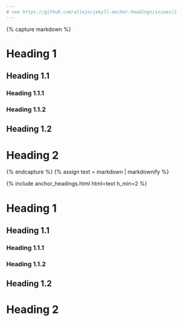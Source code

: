 ```yaml
---
# see https://github.com/allejo/jekyll-anchor-headings/issues/2
---
```


{% capture markdown %}
# Heading 1

## Heading 1.1

### Heading 1.1.1

### Heading 1.1.2

## Heading 1.2

# Heading 2
{% endcapture %}
{% assign text = markdown | markdownify %}

<div>
{% include anchor_headings.html html=text h_min=2 %}
</div>

<!-- /// -->

<div>
<h1 id="heading-1">Heading 1</h1>

<h2 id="heading-11">Heading 1.1 <a href="#heading-11"></a></h2>

<h3 id="heading-111">Heading 1.1.1 <a href="#heading-111"></a></h3>

<h3 id="heading-112">Heading 1.1.2 <a href="#heading-112"></a></h3>

<h2 id="heading-12">Heading 1.2 <a href="#heading-12"></a></h2>

<h1 id="heading-2">Heading 2</h1>
</div>
